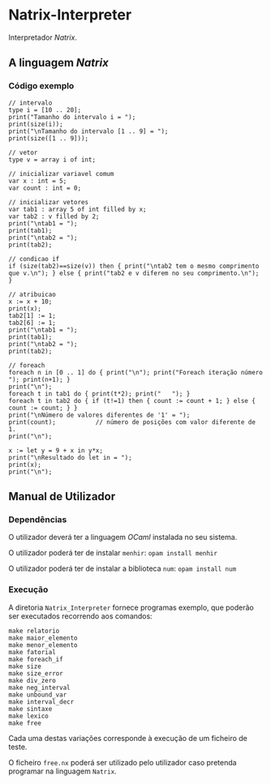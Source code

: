 # Natrix-Interpreter
Interpretador *Natrix*.

## A linguagem *Natrix*

### Código exemplo
```
// intervalo
type i = [10 .. 20];
print("Tamanho do intervalo i = ");
print(size(i));
print("\nTamanho do intervalo [1 .. 9] = ");
print(size([1 .. 9]));

// vetor
type v = array i of int;

// inicializar variavel comum
var x : int = 5;
var count : int = 0;

// inicializar vetores
var tab1 : array 5 of int filled by x;
var tab2 : v filled by 2;
print("\ntab1 = ");
print(tab1);
print("\ntab2 = ");
print(tab2);

// condicao if
if (size(tab2)==size(v)) then { print("\ntab2 tem o mesmo comprimento que v.\n"); } else { print("tab2 e v diferem no seu comprimento.\n"); }

// atribuicao
x := x + 10;
print(x);
tab2[1] := 1;
tab2[6] := 1;
print("\ntab1 = ");
print(tab1);
print("\ntab2 = ");
print(tab2);

// foreach
foreach n in [0 .. 1] do { print("\n"); print("Foreach iteração número "); print(n+1); }
print("\n");
foreach t in tab1 do { print(t*2); print("   "); }
foreach t in tab2 do { if (t!=1) then { count := count + 1; } else { count := count; } }
print("\nNúmero de valores diferentes de '1' = ");
print(count);			// número de posições com valor diferente de 1.
print("\n");

x := let y = 9 + x in y*x;
print("\nResultado do let in = ");
print(x);
print("\n");
```

## Manual de Utilizador

### Dependências
O utilizador deverá ter a linguagem *OCaml* instalada no seu sistema.

O utilizador poderá ter de instalar `menhir`:
`opam install menhir`

O utilizador poderá ter de instalar a biblioteca `num`:
`opam install num`

### Execução

A diretoria `Natrix_Interpreter` fornece programas exemplo, que poderão ser executados recorrendo aos comandos:
```
make relatorio
make maior_elemento
make menor_elemento
make fatorial
make foreach_if
make size
make size_error
make div_zero
make neg_interval
make unbound_var
make interval_decr
make sintaxe
make lexico
make free
```

Cada uma destas variações corresponde à execução de um ficheiro de teste.

O ficheiro `free.nx` poderá ser utilizado pelo utilizador caso pretenda programar na linguagem `Natrix`.

